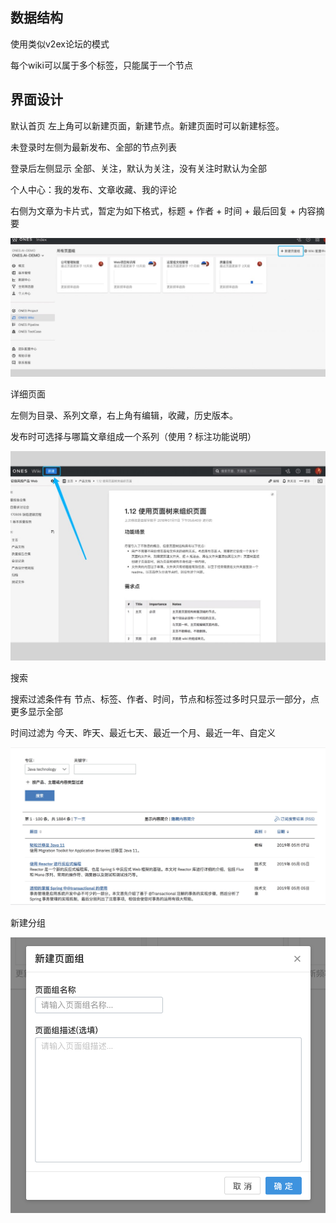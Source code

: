 ## 数据结构

使用类似v2ex论坛的模式

每个wiki可以属于多个标签，只能属于一个节点





## 界面设计

默认首页 左上角可以新建页面，新建节点。新建页面时可以新建标签。

未登录时左侧为最新发布、全部的节点列表

登录后左侧显示 全部、关注，默认为关注，没有关注时默认为全部

个人中心：我的发布、文章收藏、我的评论

右侧为文章为卡片式，暂定为如下格式，标题 + 作者 + 时间 + 最后回复 + 内容摘要

![image-20190523142814623](assets/image-20190523142814623.png)



详细页面

左侧为目录、系列文章，右上角有编辑，收藏，历史版本。

发布时可选择与哪篇文章组成一个系列（使用 ? 标注功能说明）

![image-20190523142851004](assets/image-20190523142851004.png)





搜索

搜索过滤条件有 节点、标签、作者、时间，节点和标签过多时只显示一部分，点更多显示全部

时间过滤为  今天、昨天、最近七天、最近一个月、最近一年、自定义

![image-20190523143731187](assets/image-20190523143731187.png)





新建分组

![image-20190523150548089](assets/image-20190523150548089.png)